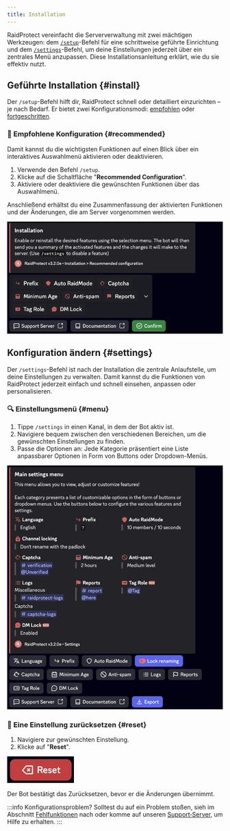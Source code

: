 ```yaml
---
title: Installation
---
```


RaidProtect vereinfacht die Serververwaltung mit zwei mächtigen Werkzeugen: dem [`/setup`](#install)-Befehl für eine schrittweise geführte Einrichtung und dem [`/settings`](#settings)-Befehl, um deine Einstellungen jederzeit über ein zentrales Menü anzupassen. Diese Installationsanleitung erklärt, wie du sie effektiv nutzt.

## Geführte Installation {#install}

Der `/setup`-Befehl hilft dir, RaidProtect schnell oder detailliert einzurichten – je nach Bedarf. Er bietet zwei Konfigurationsmodi: [empfohlen](#recommended) oder [fortgeschritten](#advanced).

### 🔧 Empfohlene Konfiguration {#recommended}

Damit kannst du die wichtigsten Funktionen auf einen Blick über ein interaktives Auswahlmenü aktivieren oder deaktivieren.

1. Verwende den Befehl `/setup`.
2. Klicke auf die Schaltfläche "**Recommended Configuration**".
3. Aktiviere oder deaktiviere die gewünschten Funktionen über das Auswahlmenü.

Anschließend erhältst du eine Zusammenfassung der aktivierten Funktionen und der Änderungen, die am Server vorgenommen werden.

![Recommended configuration screenshot](../../../en/docusaurus-plugin-content-docs/current/assets/rp-setup.webp)

<!--
### 🛠️ Fortgeschrittene Konfiguration {#advanced}

Wenn du den Bot gründlicher konfigurieren möchtest, wähle die fortgeschrittene Konfiguration. Der Bot führt dich Schritt für Schritt mit klaren Erklärungen.

1. Verwende den `/setup`-Befehl.
2. Wähle die Schaltfläche "**Advanced Configuration**".
3. Jeder Schritt stellt eine Funktion, ihren Zweck und eine empfohlene Mindesteinstellung vor.
4. Mit den Schaltflächen "**Previous**" und "**Next**" kannst du vor- und zurückgehen.

Am Ende wird eine Zusammenfassung der Einstellungen angezeigt, um deine Auswahl zu bestätigen.
-->
## Konfiguration ändern {#settings}

Der `/settings`-Befehl ist nach der Installation die zentrale Anlaufstelle, um deine Einstellungen zu verwalten. Damit kannst du die Funktionen von RaidProtect jederzeit einfach und schnell einsehen, anpassen oder personalisieren.

### 🔍 Einstellungsmenü {#menu}

1. Tippe `/settings` in einen Kanal, in dem der Bot aktiv ist.
2. Navigiere bequem zwischen den verschiedenen Bereichen, um die gewünschten Einstellungen zu finden.
3. Passe die Optionen an: Jede Kategorie präsentiert eine Liste anpassbarer Optionen in Form von Buttons oder Dropdown-Menüs.

![Settings screenshot](../../../en/docusaurus-plugin-content-docs/current/assets/rp-settings.webp)

### 🔄 Eine Einstellung zurücksetzen {#reset}

1. Navigiere zur gewünschten Einstellung.
2. Klicke auf "**Reset**".

![Reset button screenshot](../../../en/docusaurus-plugin-content-docs/current/assets/rp-button-reset.webp)

Der Bot bestätigt das Zurücksetzen, bevor er die Änderungen übernimmt.

:::info Konfigurationsproblem?
Solltest du auf ein Problem stoßen, sieh im Abschnitt [Fehlfunktionen](./guides/malfunctions) nach oder komme auf unseren [Support‑Server](https://raidprotect.bot/discord), um Hilfe zu erhalten.
:::
